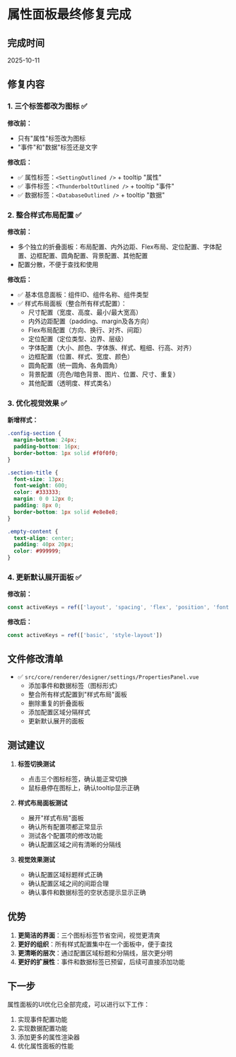 # 属性面板最终修复完成

## 完成时间

2025-10-11

## 修复内容

### 1. 三个标签都改为图标 ✅

**修改前：**

- 只有"属性"标签改为图标
- "事件"和"数据"标签还是文字

**修改后：**

- ✅ 属性标签：`<SettingOutlined />` + tooltip "属性"
- ✅ 事件标签：`<ThunderboltOutlined />` + tooltip "事件"
- ✅ 数据标签：`<DatabaseOutlined />` + tooltip "数据"

### 2. 整合样式布局配置 ✅

**修改前：**

- 多个独立的折叠面板：布局配置、内外边距、Flex布局、定位配置、字体配置、边框配置、圆角配置、背景配置、其他配置
- 配置分散，不便于查找和使用

**修改后：**

- ✅ 基本信息面板：组件ID、组件名称、组件类型
- ✅ 样式布局面板（整合所有样式配置）：
  - 尺寸配置（宽度、高度、最小/最大宽高）
  - 内外边距配置（padding、margin及各方向）
  - Flex布局配置（方向、换行、对齐、间距）
  - 定位配置（定位类型、边界、层级）
  - 字体配置（大小、颜色、字体族、样式、粗细、行高、对齐）
  - 边框配置（位置、样式、宽度、颜色）
  - 圆角配置（统一圆角、各角圆角）
  - 背景配置（亮色/暗色背景、图片、位置、尺寸、重复）
  - 其他配置（透明度、样式类名）

### 3. 优化视觉效果 ✅

**新增样式：**

```css
.config-section {
  margin-bottom: 24px;
  padding-bottom: 16px;
  border-bottom: 1px solid #f0f0f0;
}

.section-title {
  font-size: 13px;
  font-weight: 600;
  color: #333333;
  margin: 0 0 12px 0;
  padding: 8px 0;
  border-bottom: 1px solid #e8e8e8;
}

.empty-content {
  text-align: center;
  padding: 40px 20px;
  color: #999999;
}
```

### 4. 更新默认展开面板 ✅

**修改前：**

```typescript
const activeKeys = ref(['layout', 'spacing', 'flex', 'position', 'font', 'border', 'radius', 'background', 'other'])
```

**修改后：**

```typescript
const activeKeys = ref(['basic', 'style-layout'])
```

## 文件修改清单

- ✅ `src/core/renderer/designer/settings/PropertiesPanel.vue`
  - 添加事件和数据标签（图标形式）
  - 整合所有样式配置到"样式布局"面板
  - 删除重复的折叠面板
  - 添加配置区域分隔样式
  - 更新默认展开的面板

## 测试建议

1. **标签切换测试**

   - 点击三个图标标签，确认能正常切换
   - 鼠标悬停在图标上，确认tooltip显示正确

2. **样式布局面板测试**

   - 展开"样式布局"面板
   - 确认所有配置项都正常显示
   - 测试各个配置项的修改功能
   - 确认配置区域之间有清晰的分隔线

3. **视觉效果测试**
   - 确认配置区域标题样式正确
   - 确认配置区域之间的间距合理
   - 确认事件和数据标签的空状态提示显示正确

## 优势

1. **更简洁的界面**：三个图标标签节省空间，视觉更清爽
2. **更好的组织**：所有样式配置集中在一个面板中，便于查找
3. **更清晰的层次**：通过配置区域标题和分隔线，层次更分明
4. **更好的扩展性**：事件和数据标签已预留，后续可直接添加功能

## 下一步

属性面板的UI优化已全部完成，可以进行以下工作：

1. 实现事件配置功能
2. 实现数据配置功能
3. 添加更多的属性渲染器
4. 优化属性面板的性能
